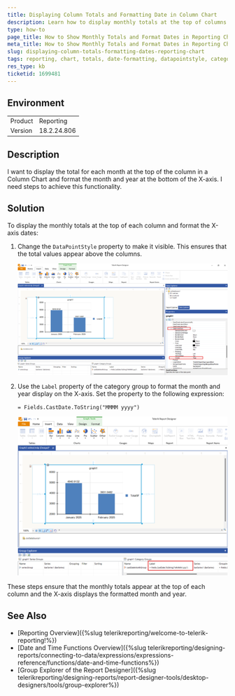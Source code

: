 ```yaml
---
title: Displaying Column Totals and Formatting Date in Column Chart
description: Learn how to display monthly totals at the top of columns and format dates at the bottom of the X-axis in a Column Chart.
type: how-to
page_title: How to Show Monthly Totals and Format Dates in Reporting Chart
meta_title: How to Show Monthly Totals and Format Dates in Reporting Chart
slug: displaying-column-totals-formatting-dates-reporting-chart
tags: reporting, chart, totals, date-formatting, datapointstyle, category-group
res_type: kb
ticketid: 1699481
---
```


## Environment

<table>
   <tbody>
      <tr>
         <td> Product </td>
         <td> Reporting </td>
      </tr>
      <tr>
         <td> Version </td>
         <td> 18.2.24.806 </td>
      </tr>
   </tbody>
</table>

## Description

I want to display the total for each month at the top of the column in a Column Chart and format the month and year at the bottom of the X-axis. I need steps to achieve this functionality.

## Solution

To display the monthly totals at the top of each column and format the X-axis dates:

1. Change the `DataPointStyle` property to make it visible. This ensures that the total values appear above the columns.

   ![Setting the DataPointStyle property to True](images/DataPointStyleVisible.png)

1. Use the `Label` property of the category group to format the month and year display on the X-axis. Set the property to the following expression:

   ```
   = Fields.CastDate.ToString("MMMM yyyy")
   ```

   ![To display the dates at the bottom use the Label property](images/LabelPropertyCategoryGroups.png)

These steps ensure that the monthly totals appear at the top of each column and the X-axis displays the formatted month and year.

## See Also

* [Reporting Overview]({%slug telerikreporting/welcome-to-telerik-reporting!%})
* [Date and Time Functions Overview]({%slug telerikreporting/designing-reports/connecting-to-data/expressions/expressions-reference/functions/date-and-time-functions%})
* [Group Explorer of the Report Designer]({%slug telerikreporting/designing-reports/report-designer-tools/desktop-designers/tools/group-explorer%}) 
